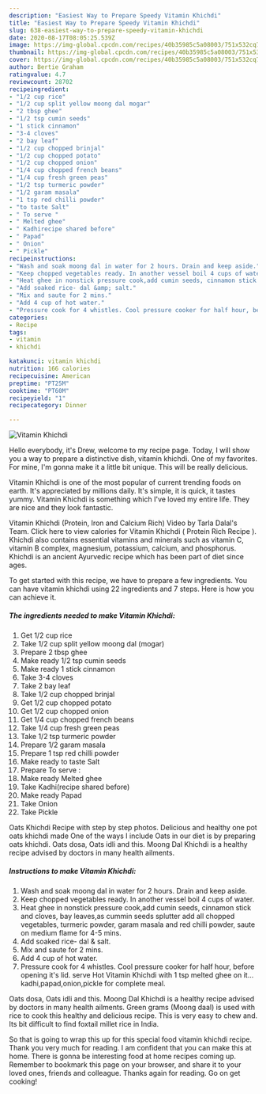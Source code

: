 ```yaml
---
description: "Easiest Way to Prepare Speedy Vitamin Khichdi"
title: "Easiest Way to Prepare Speedy Vitamin Khichdi"
slug: 638-easiest-way-to-prepare-speedy-vitamin-khichdi
date: 2020-08-17T08:05:25.539Z
image: https://img-global.cpcdn.com/recipes/40b35985c5a08003/751x532cq70/vitamin-khichdi-recipe-main-photo.jpg
thumbnail: https://img-global.cpcdn.com/recipes/40b35985c5a08003/751x532cq70/vitamin-khichdi-recipe-main-photo.jpg
cover: https://img-global.cpcdn.com/recipes/40b35985c5a08003/751x532cq70/vitamin-khichdi-recipe-main-photo.jpg
author: Bertie Graham
ratingvalue: 4.7
reviewcount: 28702
recipeingredient:
- "1/2 cup rice"
- "1/2 cup split yellow moong dal mogar"
- "2 tbsp ghee"
- "1/2 tsp cumin seeds"
- "1 stick cinnamon"
- "3-4 cloves"
- "2 bay leaf"
- "1/2 cup chopped brinjal"
- "1/2 cup chopped potato"
- "1/2 cup chopped onion"
- "1/4 cup chopped french beans"
- "1/4 cup fresh green peas"
- "1/2 tsp turmeric powder"
- "1/2 garam masala"
- "1 tsp red chilli powder"
- "to taste Salt"
- " To serve "
- " Melted ghee"
- " Kadhirecipe shared before"
- " Papad"
- " Onion"
- " Pickle"
recipeinstructions:
- "Wash and soak moong dal in water for 2 hours. Drain and keep aside."
- "Keep chopped vegetables ready. In another vessel boil 4 cups of water."
- "Heat ghee in nonstick pressure cook,add cumin seeds, cinnamon stick and cloves, bay leaves,as cummin seeds splutter add all chopped vegetables, turmeric powder, garam masala and red chilli powder, saute on medium flame for 4-5 mins."
- "Add soaked rice- dal &amp; salt."
- "Mix and saute for 2 mins."
- "Add 4 cup of hot water."
- "Pressure cook for 4 whistles. Cool pressure cooker for half hour, before opening it&#39;s lid. serve Hot Vitamin Khichdi with 1 tsp melted ghee on it... kadhi,papad,onion,pickle for complete meal."
categories:
- Recipe
tags:
- vitamin
- khichdi

katakunci: vitamin khichdi 
nutrition: 166 calories
recipecuisine: American
preptime: "PT25M"
cooktime: "PT60M"
recipeyield: "1"
recipecategory: Dinner

---
```



![Vitamin Khichdi](https://img-global.cpcdn.com/recipes/40b35985c5a08003/751x532cq70/vitamin-khichdi-recipe-main-photo.jpg)

Hello everybody, it's Drew, welcome to my recipe page. Today, I will show you a way to prepare a distinctive dish, vitamin khichdi. One of my favorites. For mine, I'm gonna make it a little bit unique. This will be really delicious.

Vitamin Khichdi is one of the most popular of current trending foods on earth. It's appreciated by millions daily. It's simple, it is quick, it tastes yummy. Vitamin Khichdi is something which I've loved my entire life. They are nice and they look fantastic.

Vitamin Khichdi (Protein, Iron and Calcium Rich) Video by Tarla Dalal&#39;s Team. Click here to view calories for Vitamin Khichdi ( Protein Rich Recipe ). Khichdi also contains essential vitamins and minerals such as vitamin C, vitamin B complex, magnesium, potassium, calcium, and phosphorus. Khichdi is an ancient Ayurvedic recipe which has been part of diet since ages.


To get started with this recipe, we have to prepare a few ingredients. You can have vitamin khichdi using 22 ingredients and 7 steps. Here is how you can achieve it.

<!--inarticleads1-->

##### The ingredients needed to make Vitamin Khichdi:

1. Get 1/2 cup rice
1. Take 1/2 cup split yellow moong dal (mogar)
1. Prepare 2 tbsp ghee
1. Make ready 1/2 tsp cumin seeds
1. Make ready 1 stick cinnamon
1. Take 3-4 cloves
1. Take 2 bay leaf
1. Take 1/2 cup chopped brinjal
1. Get 1/2 cup chopped potato
1. Get 1/2 cup chopped onion
1. Get 1/4 cup chopped french beans
1. Take 1/4 cup fresh green peas
1. Take 1/2 tsp turmeric powder
1. Prepare 1/2 garam masala
1. Prepare 1 tsp red chilli powder
1. Make ready to taste Salt
1. Prepare  To serve :
1. Make ready  Melted ghee
1. Take  Kadhi(recipe shared before)
1. Make ready  Papad
1. Take  Onion
1. Take  Pickle


Oats Khichdi Recipe with step by step photos. Delicious and healthy one pot oats khichdi made One of the ways I include Oats in our diet is by preparing oats khichdi. Oats dosa, Oats idli and this. Moong Dal Khichdi is a healthy recipe advised by doctors in many health ailments. 

<!--inarticleads2-->

##### Instructions to make Vitamin Khichdi:

1. Wash and soak moong dal in water for 2 hours. Drain and keep aside.
1. Keep chopped vegetables ready. In another vessel boil 4 cups of water.
1. Heat ghee in nonstick pressure cook,add cumin seeds, cinnamon stick and cloves, bay leaves,as cummin seeds splutter add all chopped vegetables, turmeric powder, garam masala and red chilli powder, saute on medium flame for 4-5 mins.
1. Add soaked rice- dal &amp; salt.
1. Mix and saute for 2 mins.
1. Add 4 cup of hot water.
1. Pressure cook for 4 whistles. Cool pressure cooker for half hour, before opening it&#39;s lid. serve Hot Vitamin Khichdi with 1 tsp melted ghee on it... kadhi,papad,onion,pickle for complete meal.


Oats dosa, Oats idli and this. Moong Dal Khichdi is a healthy recipe advised by doctors in many health ailments. Green grams (Moong daal) is used with rice to cook this healthy and delicious recipe. This is very easy to chew and. Its bit difficult to find foxtail millet rice in India. 

So that is going to wrap this up for this special food vitamin khichdi recipe. Thank you very much for reading. I am confident that you can make this at home. There is gonna be interesting food at home recipes coming up. Remember to bookmark this page on your browser, and share it to your loved ones, friends and colleague. Thanks again for reading. Go on get cooking!
